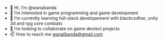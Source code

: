 - 👋 Hi, I’m @wanabanda
- 👀 I’m interested in game programming and game development
- 🌱 I’m currently learning full-stack developement with blackcodher, unity 3d and rpg core combats 
- 💞️ I’m looking to collaborate on game dev/ect projects
- 📫 How to reach me wanalbanda@gmail.com

<!---
wanabanda/wanabanda is a ✨ special ✨ repository because its `README.md` (this file) appears on your GitHub profile.
You can click the Preview link to take a look at your changes.
--->
